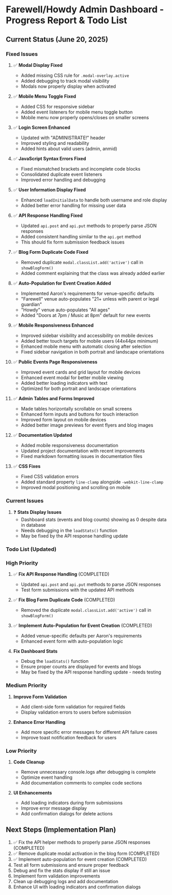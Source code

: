 # Farewell/Howdy Admin Dashboard - Progress Report & Todo List

## Current Status (June 20, 2025)

### Fixed Issues

1. ✅ **Modal Display Fixed**
   - Added missing CSS rule for `.modal-overlay.active`
   - Added debugging to track modal visibility
   - Modals now properly display when activated

2. ✅ **Mobile Menu Toggle Fixed**
   - Added CSS for responsive sidebar
   - Added event listeners for mobile menu toggle button
   - Mobile menu now properly opens/closes on smaller screens

3. ✅ **Login Screen Enhanced**
   - Updated with "ADMINISTRATE!" header
   - Improved styling and readability
   - Added hints about valid users (admin, anmid)

4. ✅ **JavaScript Syntax Errors Fixed**
   - Fixed mismatched brackets and incomplete code blocks
   - Consolidated duplicate event listeners
   - Improved error handling and debugging

5. ✅ **User Information Display Fixed**
   - Enhanced `loadInitialData` to handle both username and role display
   - Added better error handling for missing user data

6. ✅ **API Response Handling Fixed**
   - Updated `api.post` and `api.put` methods to properly parse JSON responses
   - Added consistent handling similar to the `api.get` method
   - This should fix form submission feedback issues

7. ✅ **Blog Form Duplicate Code Fixed**
   - Removed duplicate `modal.classList.add('active')` call in `showBlogForm()`
   - Added comment explaining that the class was already added earlier

8. ✅ **Auto-Population for Event Creation Added**
   - Implemented Aaron's requirements for venue-specific defaults
   - "Farewell" venue auto-populates "21+ unless with parent or legal guardian"
   - "Howdy" venue auto-populates "All ages"
   - Added "Doors at 7pm / Music at 8pm" default for new events

9. ✅ **Mobile Responsiveness Enhanced**
   - Improved sidebar visibility and accessibility on mobile devices
   - Added better touch targets for mobile users (44x44px minimum)
   - Enhanced mobile menu with automatic closing after selection
   - Fixed sidebar navigation in both portrait and landscape orientations

10. ✅ **Public Events Page Responsiveness**
    - Improved event cards and grid layout for mobile devices
    - Enhanced event modal for better mobile viewing
    - Added better loading indicators with text
    - Optimized for both portrait and landscape orientations

11. ✅ **Admin Tables and Forms Improved**
    - Made tables horizontally scrollable on small screens
    - Enhanced form inputs and buttons for touch interaction
    - Improved form layout on mobile devices
    - Added better image previews for event flyers and blog images

12. ✅ **Documentation Updated**
    - Added mobile responsiveness documentation
    - Updated project documentation with recent improvements
    - Fixed markdown formatting issues in documentation files

13. ✅ **CSS Fixes**
    - Fixed CSS validation errors
    - Added standard property `line-clamp` alongside `-webkit-line-clamp`
    - Improved modal positioning and scrolling on mobile

### Current Issues

1. ❓ **Stats Display Issues**
   - Dashboard stats (events and blog counts) showing as 0 despite data in database
   - Needs debugging in the `loadStats()` function
   - May be fixed by the API response handling update

### Todo List (Updated)

### High Priority

1. ✅ **Fix API Response Handling** (COMPLETED)
   - Updated `api.post` and `api.put` methods to parse JSON responses
   - Test form submissions with the updated API methods

2. ✅ **Fix Blog Form Duplicate Code** (COMPLETED)
   - Removed the duplicate `modal.classList.add('active')` call in `showBlogForm()`

3. ✅ **Implement Auto-Population for Event Creation** (COMPLETED)
   - Added venue-specific defaults per Aaron's requirements
   - Enhanced event form with auto-population logic

4. **Fix Dashboard Stats**
   - Debug the `loadStats()` function
   - Ensure proper counts are displayed for events and blogs
   - May be fixed by the API response handling update - needs testing

### Medium Priority

1. **Improve Form Validation**
   - Add client-side form validation for required fields
   - Display validation errors to users before submission

2. **Enhance Error Handling**
   - Add more specific error messages for different API failure cases
   - Improve toast notification feedback for users

### Low Priority

1. **Code Cleanup**
   - Remove unnecessary console.logs after debugging is complete
   - Optimize event handling
   - Add documentation comments to complex code sections

2. **UI Enhancements**
   - Add loading indicators during form submissions
   - Improve error message display
   - Add confirmation dialogs for delete actions

## Next Steps (Implementation Plan)

1. ✅ Fix the API helper methods to properly parse JSON responses (COMPLETED)
2. ✅ Remove duplicate modal activation in the blog form (COMPLETED)
3. ✅ Implement auto-population for event creation (COMPLETED)
4. Test all form submissions and ensure proper feedback
5. Debug and fix the stats display if still an issue
6. Implement form validation improvements
7. Clean up debugging logs and add documentation
8. Enhance UI with loading indicators and confirmation dialogs
